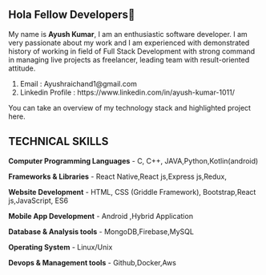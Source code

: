 ## Hola Fellow Developers👋


My name is <b>Ayush Kumar</b>, I am an enthusiastic software developer. I am very passionate about my work and I am experienced with demonstrated history of working in field of Full Stack Development with strong command in managing live projects as freelancer, leading team with result-oriented attitude.
<ol>
  <li>Email : Ayushraichand1@gmail.com</li>
  <li>Linkedin Profile : https://www.linkedin.com/in/ayush-kumar-1011/</li>
 </ol>
You can take an overview of my technology stack and highlighted project here.



## TECHNICAL SKILLS 	
<b>Computer Programming Languages</b> - C, C++, JAVA,Python,Kotlin(android)  

<b>Frameworks & Libraries</b> - React Native,React js,Express js,Redux,

<b>Website Development</b> - HTML, CSS (Griddle Framework), Bootstrap,React js,JavaScript, ES6  

<b>Mobile App Development</b> - Android ,Hybrid Application  

<b>Database & Analysis tools</b> - MongoDB,Firebase,MySQL  

<b>Operating System</b> - Linux/Unix  

<b>Devops & Management tools</b> - Github,Docker,Aws


